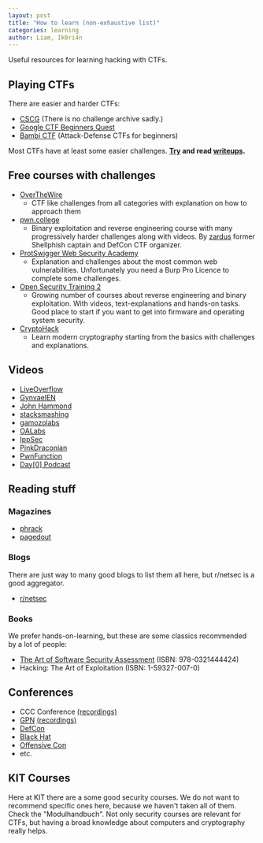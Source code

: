 ```yaml
---
layout: post
title: "How to learn (non-exhaustive list)"
categories: learning
author: Liam, Ik0ri4n
---
```


Useful resources for learning hacking with CTFs.

## Playing CTFs

There are easier and harder CTFs:

- [CSCG](https://www.cscg.de/) (There is no challenge archive sadly.)
- [Google CTF Beginners Quest](https://capturetheflag.withgoogle.com/beginners-quest)
- [Bambi CTF](https://ctftime.org/ctf/494/) (Attack-Defense CTFs for beginners)

Most CTFs have at least some easier challenges.
**[Try](https://ctftime.org/event/list/upcoming) and read [writeups](https://ctftime.org/writeups).**

## Free courses with challenges

- [OverTheWire](https://overthewire.org/)
    - CTF like challenges from all categories with explanation on how to approach them
- [pwn.college](https://pwn.college/)
    - Binary exploitation and reverse engineering course with many progressively harder challenges along with videos. By [zardus](http://yancomm.net/) former Shellphish captain and DefCon CTF organizer.
- [ProtSwigger Web Security Academy](https://portswigger.net/web-security)
    - Explanation and challenges about the most common web vulnerabilities. Unfortunately you need a Burp Pro Licence to complete some challenges.
- [Open Security Training 2](https://p.ost2.fyi/)
    - Growing number of courses about reverse engineering and binary exploitation. With videos, text-explanations and hands-on tasks. Good place to start if you want to get into firmware and operating system security.
- [CryptoHack](https://cryptohack.org/)
    - Learn modern cryptography starting from the basics with challenges and explanations.

## Videos

- [LiveOverflow](https://www.youtube.com/c/LiveOverflow)
- [GynvaelEN](https://www.youtube.com/user/GynvaelEN)
- [John Hammond](https://www.youtube.com/c/JohnHammond010)
- [stacksmashing](https://www.youtube.com/channel/UC3S8vxwRfqLBdIhgRlDRVzw)
- [gamozolabs](https://www.youtube.com/user/gamozolabs)
- [OALabs](https://www.youtube.com/channel/UC--DwaiMV-jtO-6EvmKOnqg)
- [IppSec](https://www.youtube.com/channel/UCa6eh7gCkpPo5XXUDfygQQA)
- [PinkDraconian](https://www.youtube.com/c/pinkdraconian)
- [PwnFunction](https://www.youtube.com/c/PwnFunction)
- [Day[0] Podcast](https://www.youtube.com/c/dayzerosec)

## Reading stuff

### Magazines

- [phrack](http://phrack.org/)
- [pagedout](https://pagedout.institute/)

### Blogs

There are just way to many good blogs to list them all here, but r/netsec is a good aggregator.

- [r/netsec](https://www.reddit.com/r/netsec/)

### Books

We prefer hands-on-learning, but these are some classics recommended by a lot of people:

- [The Art of Software Security Assessment](https://www.oreilly.com/library/view/the-art-of/0321444426/) (ISBN: 978-0321444424)
- Hacking: The Art of Exploitation (ISBN: 1-59327-007-0)

## Conferences

- CCC Conference [(recordings)](https://media.ccc.de/)
- [GPN](https://entropia.de/GPN) [(recordings)](https://media.ccc.de/b/conferences/gpn)
- [DefCon](https://defcon.org/)
- [Black Hat](https://www.blackhat.com/)
- [Offensive Con](https://www.offensivecon.org/)
- etc.

## KIT Courses

Here at KIT there are a some good security courses. We do not want to recommend specific ones here, because we haven't taken all of them. Check the "Modulhandbuch". Not only security courses are relevant for CTFs, but having a broad knowledge about computers and cryptography really helps.

